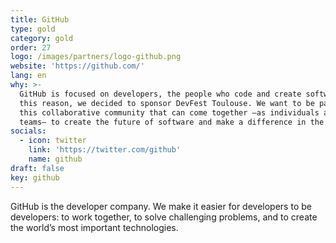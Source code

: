 ```yaml
---
title: GitHub
type: gold
category: gold
order: 27
logo: /images/partners/logo-github.png
website: 'https://github.com/'
lang: en
why: >-
  GitHub is focused on developers, the people who code and create software. For
  this reason, we decided to sponsor DevFest Toulouse. We want to be part of
  this collaborative community that can come together —as individuals and in
  teams— to create the future of software and make a difference in the world.  
socials:
  - icon: twitter
    link: 'https://twitter.com/github'
    name: github
draft: false
key: github
---
```

GitHub is the developer company. We make it easier for developers to be developers: to work together, to solve challenging problems, and to create the world’s most important technologies.

